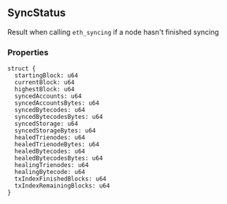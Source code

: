 ## SyncStatus

Result when calling `eth_syncing` if a node hasn't finished syncing

### Properties

```zig
struct {
  startingBlock: u64
  currentBlock: u64
  highestBlock: u64
  syncedAccounts: u64
  syncedAccountsBytes: u64
  syncedBytecodes: u64
  syncedBytecodesBytes: u64
  syncedStorage: u64
  syncedStorageBytes: u64
  healedTrienodes: u64
  healedTrienodeBytes: u64
  healedBytecodes: u64
  healedBytecodesBytes: u64
  healingTrienodes: u64
  healingBytecode: u64
  txIndexFinishedBlocks: u64
  txIndexRemainingBlocks: u64
}
```

